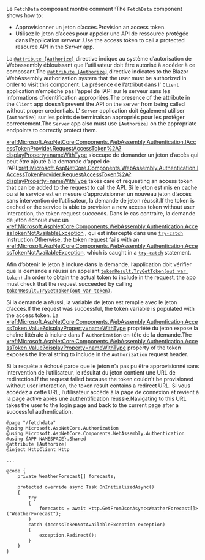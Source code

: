 <span data-ttu-id="92543-101">Le `FetchData` composant montre comment :</span><span class="sxs-lookup"><span data-stu-id="92543-101">The `FetchData` component shows how to:</span></span>

* <span data-ttu-id="92543-102">Approvisionner un jeton d’accès.</span><span class="sxs-lookup"><span data-stu-id="92543-102">Provision an access token.</span></span>
* <span data-ttu-id="92543-103">Utilisez le jeton d’accès pour appeler une API de ressource protégée dans l’application *serveur* .</span><span class="sxs-lookup"><span data-stu-id="92543-103">Use the access token to call a protected resource API in the *Server* app.</span></span>

<span data-ttu-id="92543-104">La [`@attribute [Authorize]`](xref:mvc/views/razor#attribute) directive indique au système d’autorisation de Webassembly éblouissant que l’utilisateur doit être autorisé à accéder à ce composant.</span><span class="sxs-lookup"><span data-stu-id="92543-104">The [`@attribute [Authorize]`](xref:mvc/views/razor#attribute) directive indicates to the Blazor WebAssembly authorization system that the user must be authorized in order to visit this component.</span></span> <span data-ttu-id="92543-105">La présence de l’attribut dans l' `Client` application n’empêche pas l’appel de l’API sur le serveur sans les informations d’identification appropriées.</span><span class="sxs-lookup"><span data-stu-id="92543-105">The presence of the attribute in the `Client` app doesn't prevent the API on the server from being called without proper credentials.</span></span> <span data-ttu-id="92543-106">L' `Server` application doit également utiliser `[Authorize]` sur les points de terminaison appropriés pour les protéger correctement.</span><span class="sxs-lookup"><span data-stu-id="92543-106">The `Server` app also must use `[Authorize]` on the appropriate endpoints to correctly protect them.</span></span>

<span data-ttu-id="92543-107"><xref:Microsoft.AspNetCore.Components.WebAssembly.Authentication.IAccessTokenProvider.RequestAccessToken%2A?displayProperty=nameWithType> s’occupe de demander un jeton d’accès qui peut être ajouté à la demande d’appel de l’API.</span><span class="sxs-lookup"><span data-stu-id="92543-107"><xref:Microsoft.AspNetCore.Components.WebAssembly.Authentication.IAccessTokenProvider.RequestAccessToken%2A?displayProperty=nameWithType> takes care of requesting an access token that can be added to the request to call the API.</span></span> <span data-ttu-id="92543-108">Si le jeton est mis en cache ou si le service est en mesure d’approvisionner un nouveau jeton d’accès sans intervention de l’utilisateur, la demande de jeton réussit.</span><span class="sxs-lookup"><span data-stu-id="92543-108">If the token is cached or the service is able to provision a new access token without user interaction, the token request succeeds.</span></span> <span data-ttu-id="92543-109">Dans le cas contraire, la demande de jeton échoue avec un <xref:Microsoft.AspNetCore.Components.WebAssembly.Authentication.AccessTokenNotAvailableException> , qui est intercepté dans une [`try-catch`](/dotnet/csharp/language-reference/keywords/try-catch) instruction.</span><span class="sxs-lookup"><span data-stu-id="92543-109">Otherwise, the token request fails with an <xref:Microsoft.AspNetCore.Components.WebAssembly.Authentication.AccessTokenNotAvailableException>, which is caught in a [`try-catch`](/dotnet/csharp/language-reference/keywords/try-catch) statement.</span></span>

<span data-ttu-id="92543-110">Afin d’obtenir le jeton à inclure dans la demande, l’application doit vérifier que la demande a réussi en appelant [`tokenResult.TryGetToken(out var token)`](xref:Microsoft.AspNetCore.Components.WebAssembly.Authentication.AccessTokenResult.TryGetToken%2A) .</span><span class="sxs-lookup"><span data-stu-id="92543-110">In order to obtain the actual token to include in the request, the app must check that the request succeeded by calling [`tokenResult.TryGetToken(out var token)`](xref:Microsoft.AspNetCore.Components.WebAssembly.Authentication.AccessTokenResult.TryGetToken%2A).</span></span>

<span data-ttu-id="92543-111">Si la demande a réussi, la variable de jeton est remplie avec le jeton d’accès.</span><span class="sxs-lookup"><span data-stu-id="92543-111">If the request was successful, the token variable is populated with the access token.</span></span> <span data-ttu-id="92543-112">La <xref:Microsoft.AspNetCore.Components.WebAssembly.Authentication.AccessToken.Value?displayProperty=nameWithType> propriété du jeton expose la chaîne littérale à inclure dans l' `Authorization` en-tête de la demande.</span><span class="sxs-lookup"><span data-stu-id="92543-112">The <xref:Microsoft.AspNetCore.Components.WebAssembly.Authentication.AccessToken.Value?displayProperty=nameWithType> property of the token exposes the literal string to include in the `Authorization` request header.</span></span>

<span data-ttu-id="92543-113">Si la requête a échoué parce que le jeton n’a pas pu être approvisionné sans intervention de l’utilisateur, le résultat du jeton contient une URL de redirection.</span><span class="sxs-lookup"><span data-stu-id="92543-113">If the request failed because the token couldn't be provisioned without user interaction, the token result contains a redirect URL.</span></span> <span data-ttu-id="92543-114">Si vous accédez à cette URL, l’utilisateur accède à la page de connexion et revient à la page active après une authentification réussie.</span><span class="sxs-lookup"><span data-stu-id="92543-114">Navigating to this URL takes the user to the login page and back to the current page after a successful authentication.</span></span>

```razor
@page "/fetchdata"
@using Microsoft.AspNetCore.Authorization
@using Microsoft.AspNetCore.Components.WebAssembly.Authentication
@using {APP NAMESPACE}.Shared
@attribute [Authorize]
@inject HttpClient Http

...

@code {
    private WeatherForecast[] forecasts;

    protected override async Task OnInitializedAsync()
    {
        try
        {
            forecasts = await Http.GetFromJsonAsync<WeatherForecast[]>("WeatherForecast");
        }
        catch (AccessTokenNotAvailableException exception)
        {
            exception.Redirect();
        }
    }
}
```
